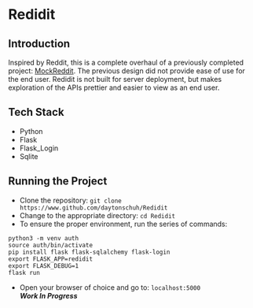 # Redidit

## Introduction
  Inspired by Reddit, this is a complete overhaul of a previously completed project: <a href="https://www.github.com/daytonschuh/MockReddit">MockReddit</a>.
  The previous design did not provide ease of use for the end user. Redidit is not built for server deployment, but makes exploration of the APIs prettier and easier to view as an end user. 

## Tech Stack
  - Python
  - Flask
  - Flask_Login
  - Sqlite
  
## Running the Project
  - Clone the repository: ```git clone https://www.github.com/daytonschuh/Redidit```
  - Change to the appropriate directory: ```cd Redidit```
  - To ensure the proper environment, run the series of commands:
  ```
  python3 -m venv auth
  source auth/bin/activate
  pip install flask flask-sqlalchemy flask-login
  export FLASK_APP=redidit
  export FLASK_DEBUG=1
  flask run
  ```
  - Open your browser of choice and go to: ```localhost:5000```<br>
  ***Work In Progress***
